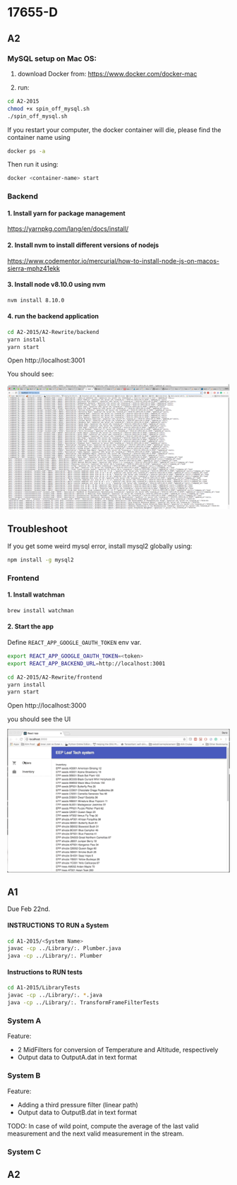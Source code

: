 # 17655-D

## A2

### MySQL setup on Mac OS:

1. download Docker from: https://www.docker.com/docker-mac 

2. run:
```bash
cd A2-2015
chmod +x spin_off_mysql.sh
./spin_off_mysql.sh
```

If you restart your computer, the docker container will die, please find the container name using

```bash
docker ps -a
```

Then run it using:
```bash
docker <container-name> start
```

### Backend

#### 1. Install yarn for package management

https://yarnpkg.com/lang/en/docs/install/

#### 2. Install nvm to install different versions of nodejs

https://www.codementor.io/mercurial/how-to-install-node-js-on-macos-sierra-mphz41ekk

#### 3. Install node v8.10.0 using nvm

```bash
nvm install 8.10.0
```

#### 4. run the backend application

```bash
cd A2-2015/A2-Rewrite/backend 
yarn install
yarn start
```

Open http://localhost:3001

You should see:

![GitHub Logo](A2-2015/A2-Rewrite/imgs/api.png)

## Troubleshoot

If you get some weird mysql error, install mysql2 globally using:

```bash
npm install -g mysql2
```

### Frontend

#### 1. Install watchman

```bash
brew install watchman
```

#### 2. Start the app

Define ```REACT_APP_GOOGLE_OAUTH_TOKEN``` env var.

```bash
export REACT_APP_GOOGLE_OAUTH_TOKEN=<token>
export REACT_APP_BACKEND_URL=http://localhost:3001
```

```bash
cd A2-2015/A2-Rewrite/frontend 
yarn install
yarn start
```

Open http://localhost:3000

you should see the UI

![GitHub Logo](A2-2015/A2-Rewrite/imgs/menu.gif)

## A1

Due Feb 22nd.

#### INSTRUCTIONS TO RUN a System

```bash
cd A1-2015/<System Name>
javac -cp ../Library/:. Plumber.java
java -cp ../Library/:. Plumber
```  

#### Instructions to RUN tests

```bash
cd A1-2015/LibraryTests
javac -cp ../Library/:. *.java
java -cp ../Library/:. TransformFrameFilterTests
```  



### System A

Feature:

  - 2 MidFilters for conversion of Temperature and Altitude, respectively
  - Output data to OutputA.dat in text format


### System B

Feature:

  - Adding a third pressure filter (linear path)
  - Output data to OutputB.dat in text format

TODO:
In case of wild point, compute the average of the last valid measurement and the next valid measurement in the stream.


### System C

## A2
